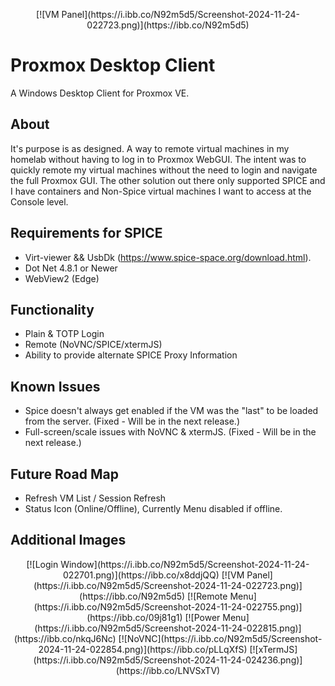 <p align="center">
[![VM Panel](https://i.ibb.co/N92m5d5/Screenshot-2024-11-24-022723.png)](https://ibb.co/N92m5d5)
</p>

# Proxmox Desktop Client

A Windows Desktop Client for Proxmox VE.

## About

It's purpose is as designed. A way to remote virtual machines in my homelab without having to log in to Proxmox WebGUI.
The intent was to quickly remote my virtual machines without the need to login and navigate the full Proxmox GUI. The
other
solution out there only supported SPICE and I have containers and Non-Spice virtual machines I want to access at the
Console level.

## Requirements for SPICE

- Virt-viewer && UsbDk (https://www.spice-space.org/download.html).
- Dot Net 4.8.1 or Newer
- WebView2 (Edge)

## Functionality

- Plain & TOTP Login
- Remote (NoVNC/SPICE/xtermJS)
- Ability to provide alternate SPICE Proxy Information

## Known Issues

- Spice doesn't always get enabled if the VM was the "last" to be loaded from the server. (Fixed - Will be in the next
  release.)
- Full-screen/scale issues with NoVNC & xtermJS.  (Fixed - Will be in the next release.)

## Future Road Map

- Refresh VM List / Session Refresh
- Status Icon (Online/Offline), Currently Menu disabled if offline.

## Additional Images

<p align="center">
[![Login Window](https://i.ibb.co/N92m5d5/Screenshot-2024-11-24-022701.png)](https://ibb.co/x8ddjQQ)
[![VM Panel](https://i.ibb.co/N92m5d5/Screenshot-2024-11-24-022723.png)](https://ibb.co/N92m5d5)
[![Remote Menu](https://i.ibb.co/N92m5d5/Screenshot-2024-11-24-022755.png)](https://ibb.co/09j81g1)
[![Power Menu](https://i.ibb.co/N92m5d5/Screenshot-2024-11-24-022815.png)](https://ibb.co/nkqJ6Nc)
[![NoVNC](https://i.ibb.co/N92m5d5/Screenshot-2024-11-24-022854.png)](https://ibb.co/pLLqXfS)
[![xTermJS](https://i.ibb.co/N92m5d5/Screenshot-2024-11-24-024236.png)](https://ibb.co/LNVSxTV)
</p>